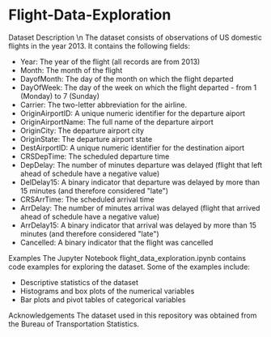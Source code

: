 # Flight-Data-Exploration

Dataset Description \n
The dataset consists of observations of US domestic flights in the year 2013. It contains the following fields:
- Year: The year of the flight (all records are from 2013)
- Month: The month of the flight
- DayofMonth: The day of the month on which the flight departed
- DayOfWeek: The day of the week on which the flight departed - from 1 (Monday) to 7 (Sunday)
- Carrier: The two-letter abbreviation for the airline.
- OriginAirportID: A unique numeric identifier for the departure aiport
- OriginAirportName: The full name of the departure airport
- OriginCity: The departure airport city
- OriginState: The departure airport state
- DestAirportID: A unique numeric identifier for the destination aiport
- CRSDepTime: The scheduled departure time
- DepDelay: The number of minutes departure was delayed (flight that left ahead of schedule have a negative value)
- DelDelay15: A binary indicator that departure was delayed by more than 15 minutes (and therefore considered "late")
- CRSArrTime: The scheduled arrival time
- ArrDelay: The number of minutes arrival was delayed (flight that arrived ahead of schedule have a negative value)
- ArrDelay15: A binary indicator that arrival was delayed by more than 15 minutes (and therefore considered "late")
- Cancelled: A binary indicator that the flight was cancelled

Examples
The Jupyter Notebook flight_data_exploration.ipynb contains code examples for exploring the dataset. Some of the examples include:
- Descriptive statistics of the dataset
- Histograms and box plots of the numerical variables
- Bar plots and pivot tables of categorical variables


Acknowledgements
The dataset used in this repository was obtained from the Bureau of Transportation Statistics.
